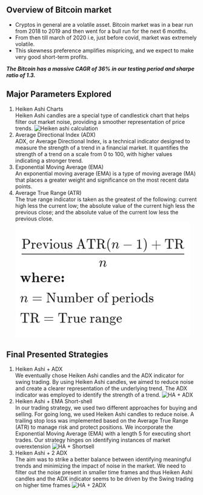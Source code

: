## Overview of Bitcoin market
- Cryptos in general are a volatile asset. Bitcoin market was in a bear run from 2018 to 2019 and then went for a bull run for the next 6 months.
- From then till march of 2020 i.e, just before covid, market was extremely volatile.
- This skewness preference amplifies mispricing, and we expect to make very good short-term profits.

***The Bitcoin has a massive CAGR of 36% in our testing period and sharpe ratio of 1.3.***

## Major Parameters Explored
1. Heiken Ashi Charts  
Heiken Ashi candles are a special type of candlestick chart that helps filter out market noise, providing a smoother representation of price trends.
![Heiken ashi calculation](https://github.com/tachyon-11/Algo_Trading/blob/main/heikenashi.png?raw=true)
2. Average Directional Index (ADX)  
ADX, or Average Directional Index, is a technical indicator designed to measure the strength of a trend in a financial market. It quantifies the strength of a trend on a scale from 0 to 100, with higher values indicating a stronger trend. 
3. Exponential Moving Average (EMA)  
An exponential moving average (EMA) is a type of moving average (MA) that places a greater weight and significance on the most recent data points. 
4. Average True Range (ATR)  
The true range indicator is taken as the greatest of the following: current high less the current low; the absolute value of the current high less the previous close; and the absolute value of the current low less the previous close.
![ATR](./ATR.png)

## Final Presented Strategies
1. Heiken Ashi + ADX  
We eventually chose Heiken Ashi candles and the ADX indicator for swing trading. By using Heiken Ashi candles, we aimed to reduce noise and create a clearer representation of the underlying trend. The ADX indicator was employed to identify the strength of a trend.
![HA + ADX](https://github.com/tachyon-11/Algo_Trading/blob/main/HA%2BADX%20results.png?raw=true)
2. Heiken Ashi + EMA Short-shell  
In our trading strategy, we used two different approaches for buying and selling. For going long, we used Heiken Ashi candles to reduce noise. A trailing stop loss was implemented based on the Average True Range (ATR) to manage risk and protect positions. We incorporate the Exponential Moving Average (EMA) with a length 5 for executing short trades. Our strategy hinges on identifying instances of market overextension
![HA + Shortsell](https://github.com/tachyon-11/Algo_Trading/blob/main/HA%2BShort%20Sell%20results.jpg?raw=true)
3. Heiken Ashi + 2 ADX  
The aim was to strike a better balance between identifying meaningful trends and minimizing the impact of noise in the market. We need to filter out the noise present in smaller time frames and thus Heiken Ashi candles and the ADX indicator seems to be driven by the Swing trading on higher time frames 
![HA + 2ADX](https://github.com/tachyon-11/Algo_Trading/blob/main/HA%2B2ADX%20results.jpg?raw=true)


